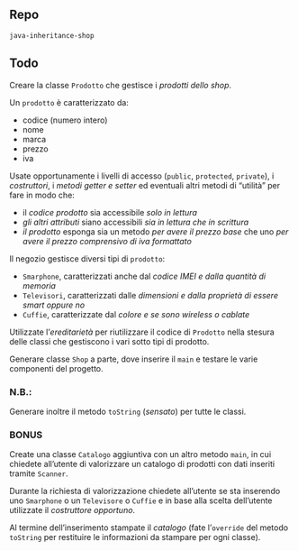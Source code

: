 ## Repo
`java-inheritance-shop`

## Todo
Creare la classe `Prodotto` che gestisce i *prodotti dello shop*. 

Un `prodotto` è caratterizzato da:
- codice (numero intero)
- nome
- marca
- prezzo
- iva

Usate opportunamente i livelli di accesso (`public`, `protected`, `private`), i *costruttori*, i *metodi getter e setter* ed eventuali altri metodi di “utilità” per fare in modo che:
- il *codice prodotto* sia accessibile *solo in lettura*
- *gli altri attributi* siano accessibili *sia in lettura che in scrittura*
- *il prodotto* esponga sia un metodo *per avere il prezzo base* che uno *per avere il prezzo comprensivo di iva formattato*

Il negozio gestisce diversi tipi di `prodotto`: 
- `Smarphone`, caratterizzati anche dal *codice IMEI e dalla quantità di memoria*
- `Televisori`, caratterizzati dalle *dimensioni e dalla proprietà di essere smart oppure no*
- `Cuffie`, caratterizzate dal *colore e se sono wireless o cablate*

Utilizzate l’*ereditarietà* per riutilizzare il codice di `Prodotto` nella stesura delle classi che gestiscono i vari sotto tipi di prodotto.

Generare classe `Shop` a parte, dove inserire il `main` e testare le varie componenti del progetto.

### N.B.:
Generare inoltre il metodo `toString` (*sensato*) per tutte le classi.

### BONUS
Create una classe `Catalogo` aggiuntiva con un altro metodo `main`, in cui chiedete all’utente di valorizzare un catalogo di prodotti con dati inseriti tramite `Scanner`. 

Durante la richiesta di valorizzazione chiedete all’utente se sta inserendo uno `Smarphone` o un `Televisore` o `Cuffie` e in base alla scelta dell’utente utilizzate il *costruttore opportuno*.

Al termine dell’inserimento stampate il *catalogo* (fate l’`override` del metodo `toString` per restituire le informazioni da stampare per ogni classe).